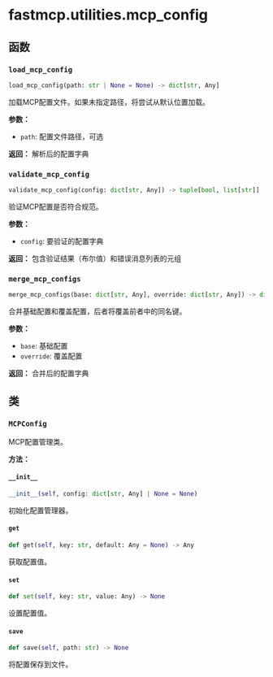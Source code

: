 # fastmcp.utilities.mcp_config

## 函数

### `load_mcp_config`

```python
load_mcp_config(path: str | None = None) -> dict[str, Any]
```

加载MCP配置文件。如果未指定路径，将尝试从默认位置加载。

**参数：**
- `path`: 配置文件路径，可选

**返回：**
解析后的配置字典

### `validate_mcp_config`

```python
validate_mcp_config(config: dict[str, Any]) -> tuple[bool, list[str]]
```

验证MCP配置是否符合规范。

**参数：**
- `config`: 要验证的配置字典

**返回：**
包含验证结果（布尔值）和错误消息列表的元组

### `merge_mcp_configs`

```python
merge_mcp_configs(base: dict[str, Any], override: dict[str, Any]) -> dict[str, Any]
```

合并基础配置和覆盖配置，后者将覆盖前者中的同名键。

**参数：**
- `base`: 基础配置
- `override`: 覆盖配置

**返回：**
合并后的配置字典

## 类

### `MCPConfig`

MCP配置管理类。

**方法：**

#### `__init__`

```python
__init__(self, config: dict[str, Any] | None = None)
```

初始化配置管理器。

#### `get`

```python
def get(self, key: str, default: Any = None) -> Any
```

获取配置值。

#### `set`

```python
def set(self, key: str, value: Any) -> None
```

设置配置值。

#### `save`

```python
def save(self, path: str) -> None
```

将配置保存到文件。